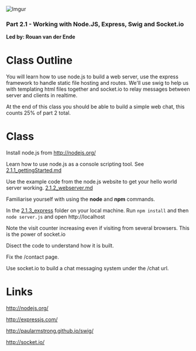![Imgur](http://i.imgur.com/VIKVCOf.png)

### Part 2.1 - Working with Node.JS, Express, Swig and Socket.io
**Led by: Rouan van der Ende**  

Class Outline
=============

You will learn how to use node.js to build a web server, use the express framework to handle static file hosting and routes. We'll use swig to help us with templating html files together and socket.io to relay messages between server and clients in realtime.

At the end of this class you should be able to build a simple web chat, this counts 25% of part 2 total.

Class
=====

Install node.js from http://nodejs.org/

Learn how to use node.js as a console scripting tool. See [2.1.1_gettingStarted.md](https://github.com/DigitalArtsWITS/2014IOT/blob/master/part2.1_nodejs/2.1.1_gettingStarted.md)

Use the example code from the node.js website to get your hello world server working. [2.1.2_webserver.md](https://github.com/DigitalArtsWITS/2014IOT/blob/master/part2.1_nodejs/2.1.2_webserver.md)

Familiarise yourself with using the **node** and **npm** commands.

In the [2.1.3_express](https://github.com/DigitalArtsWITS/2014IOT/tree/master/part2.1_nodejs/2.1.3_express) folder on your local machine. Run `npm install` and then `node server.js` and open http://localhost 

Note the visit counter increasing even if visiting from several browsers. This is the power of socket.io

Disect the code to understand how it is built. 

Fix the /contact page.

Use socket.io to build a chat messaging system under the /chat url.

Links
=====

http://nodejs.org/

http://expressjs.com/

http://paularmstrong.github.io/swig/

http://socket.io/
